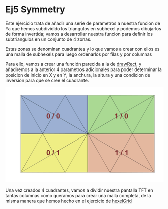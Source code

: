 # Ej5 Symmetry

Este ejercicio trata de añadir una serie de parametros a nuestra funcion de 
Ya que hemos subdividido los triangulos en subhexel y podemos dibujarlos de forma invertida; vamos a desarrollar nuestra funcion para definir los subtriangulos en un conjunto de 4 zonas.

Estas zonas se denominan cuadrantes y lo que vamos a crear con ellos es una malla de subhexels para luego ordenarlos por filas y por columnas

Para ello, vamos a crear una función parecida a la de <a href="https://github.com/blascarr/TFTCourse/tree/master/ST7735/Esplora/1_TFTBasis/Ej7_drawRect">drawRect</a>, y añadiremos a la anterior 4 parametros adicionales para poder determinar la posicion de inicio en X y en Y, la anchura, la altura y una condicion de inversion para que se cree el cuadrante.
  

<p align="center">
	<img  src="/src/HexelGrid/Hexel4Grid_Sectors.jpg" />
</p>

Una vez creados 4 cuadrantes, vamos a dividir nuestra pantalla TFT en tantas columnas como queramos para crear una malla completa, de la misma manera que hemos hecho en el ejercicio de <a href="https://github.com/blascarr/TFTCourse/tree/master/ST7735/Esplora/5_HexelGrid/Ej2_hexelGrid"> hexelGrid</a>